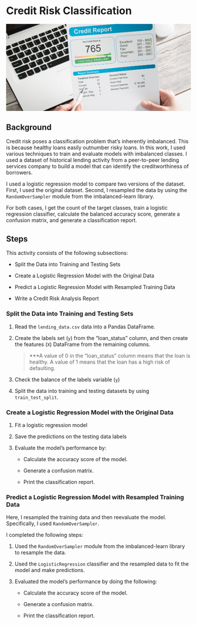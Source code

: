 # Credit Risk Classification

![Credit Risk](12-homework-image.png)

## Background

Credit risk poses a classification problem that’s inherently imbalanced. This is because healthy loans easily outnumber risky loans. In this work, I used various techniques to train and evaluate models with imbalanced classes. I used a dataset of historical lending activity from a peer-to-peer lending services company to build a model that can identify the creditworthiness of borrowers.

I used a logistic regression model to compare two versions of the dataset. First, I used the original dataset. Second, I resampled the data by using the `RandomOverSampler` module from the imbalanced-learn library.

For both cases, I get the count of the target classes, train a logistic regression classifier, calculate the balanced accuracy score, generate a confusion matrix, and generate a classification report.

## Steps

This activity consists of the following subsections:

* Split the Data into Training and Testing Sets

* Create a Logistic Regression Model with the Original Data

* Predict a Logistic Regression Model with Resampled Training Data

* Write a Credit Risk Analysis Report

### Split the Data into Training and Testing Sets

1. Read the `lending_data.csv` data into a Pandas DataFrame.

2. Create the labels set (`y`)  from the “loan_status” column, and then create the features (`X`) DataFrame from the remaining columns.

    > ***A value of 0 in the “loan_status” column means that the loan is healthy. A value of 1 means that the loan has a high risk of defaulting.

3. Check the balance of the labels variable (`y`)

4. Split the data into training and testing datasets by using `train_test_split`.

### Create a Logistic Regression Model with the Original Data

1. Fit a logistic regression model

2. Save the predictions on the testing data labels

3. Evaluate the model’s performance by:

    * Calculate the accuracy score of the model.

    * Generate a confusion matrix.

    * Print the classification report.

### Predict a Logistic Regression Model with Resampled Training Data

Here, I resampled the training data and then reevaluate the model. Specifically, I used `RandomOverSampler`.

I completed the following steps:

1. Used the `RandomOverSampler` module from the imbalanced-learn library to resample the data. 

2. Used the `LogisticRegression` classifier and the resampled data to fit the model and make predictions.

3. Evaluated the model’s performance by doing the following:

    * Calculate the accuracy score of the model.

    * Generate a confusion matrix.

    * Print the classification report.

